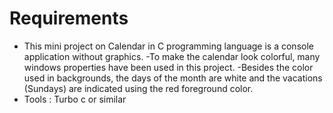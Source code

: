 # Requirements
- This mini project on Calendar in C programming language is a console application without graphics.
-To make the calendar look colorful, many windows properties have been used in this project.
-Besides the color used in backgrounds, the days of the month are white and the vacations (Sundays) are indicated using the red foreground color.
- Tools : Turbo c or similar
